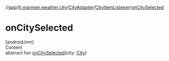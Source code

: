 //[app](../../../../index.md)/[fr.marmier.weather.city](../../index.md)/[CityAdapter](../index.md)/[CityItemListener](index.md)/[onCitySelected](on-city-selected.md)



# onCitySelected  
[androidJvm]  
Content  
abstract fun [onCitySelected](on-city-selected.md)(city: [City](../../-city/index.md))  



